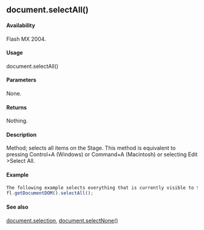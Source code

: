 ## document.selectAll()

#### Availability

Flash MX 2004.

#### Usage

document.selectAll()

#### Parameters

None.

#### Returns

Nothing.

#### Description

Method; selects all items on the Stage. This method is equivalent to pressing Control+A (Windows) or Command+A (Macintosh) or selecting Edit >Select All.

#### Example

```javascript
The following example selects everything that is currently visible to the user:
fl.getDocumentDOM().selectAll();

```
#### See also

[document.selection](../Document_object/docum430.md), [document.selectNone()](../Document_object/docum440.md)

<span id="document.selection" class="anchor"></span>

